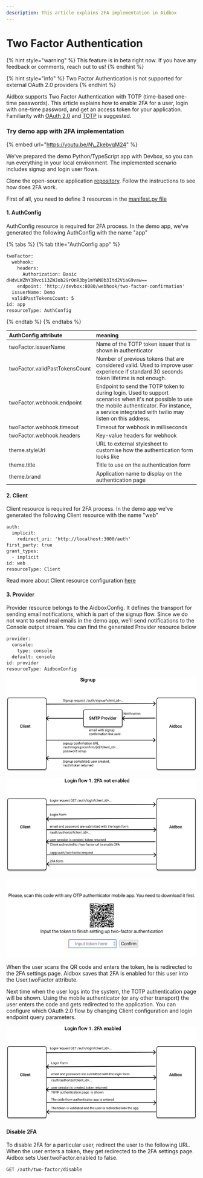 ```yaml
---
description: This article explains 2FA implementation in Aidbox
---
```


# Two Factor Authentication

{% hint style="warning" %}
This feature is in beta right now. If you have any feedback or comments, reach out to us!
{% endhint %}

{% hint style="info" %}
Two Factor Authentication is not supported for external OAuth 2.0 providers
{% endhint %}

Aidbox supports Two Factor Authentication with TOTP \(time-based one-time passwords\). This article explains how to enable 2FA for a user, login with one-time password, and get an access token for your application. Familiarity with [OAuth 2.0](https://tools.ietf.org/html/rfc6749) and [TOTP](https://tools.ietf.org/html/rfc6238) is suggested. 

### Try demo app with 2FA implementation

{% embed url="https://youtu.be/N\_ZkebvqM24" %}

We've prepared the demo Python/TypeScript app with Devbox, so you can run everything in your local environment. The implemented scenario includes signup and login user flows.

Clone the open-source application [repository](https://github.com/Aidbox/two-factor-auth-template). Follow the instructions to see how does 2FA work.

First of all, you need to define 3 resources in the [manifest.py file](https://github.com/Aidbox/two-factor-auth-template/blob/58a951dd21778488ec00eb7b6ca085f40bd829d6/backend/app/manifest.py)

#### 1. AuthConfig

AuthConfig resource is required for 2FA process. In the demo app, we've generated the following AuthConfig with the name "app"

{% tabs %}
{% tab title="AuthConfig app" %}
```
twoFactor:
  webhook:
    headers:
      Authorization: Basic dHdvLWZhY3Rvci13ZWJob29rOnR3by1mYWN0b3Itd2ViaG9vaw==
    endpoint: 'http://devbox:8080/webhook/two-factor-confirmation'
  issuerName: Demo
  validPastTokensCount: 5
id: app
resourceType: AuthConfig
```
{% endtab %}
{% endtabs %}

| AuthConfig attribute | meaning |
| :--- | :--- |
| twoFactor.issuerName | Name of the TOTP token issuer that is shown in authenticator |
| twoFactor.validPastTokensCount | Number of previous tokens that are considered valid. Used to improve user experience if standard 30 seconds token lifetime is not enough. |
| twoFactor.webhook.endpoint | Endpoint to send the TOTP token to during login. Used to support scenarios when it's not possible to use the mobile authenticator. For instance, a service integrated with twilio may listen on this address.  |
| twoFactor.webhook.timeout | Timeout for webhook in milliseconds |
| twoFactor.webhook.headers | Key-value headers for webhook |
| theme.styleUrl | URL to external stylesheet to customise how the authentication form looks like |
| theme.title | Title to use on the authentication form |
| theme.brand | Application name to display on the authentication page |

#### 2. Client

Client resource is required for 2FA process. In the demo app we've generated the following Client resource with the name "web"

```text
auth:
  implicit:
    redirect_uri: 'http://localhost:3000/auth'
first_party: true
grant_types:
  - implicit
id: web
resourceType: Client
```

Read more about Client resource configuration [here](https://app.gitbook.com/@aidbox/s/project/~/drafts/-MVyOIaYZI6lD2jaf35C/auth/implicit)

#### 3. Provider

Provider resource belongs to the AidboxConfig. It defines the transport for sending email notifications, which is part of the signup flow. Since we do not want to send real emails in the demo app, we'll send notifications to the Console output stream. You can find the generated Provider resource below

```text
provider:
  console:
    type: console
  default: console
id: provider
resourceType: AidboxConfig
```



![](../../.gitbook/assets/group-4-1-.png)

![](../../.gitbook/assets/group-6.png)

![2FA Form](../../.gitbook/assets/2fa-form.png)

   When the user scans the QR code and enters the token, he is redirected to the 2FA settings page. Aidbox saves that 2FA is enabled for this user into the User.twoFactor attribute.

   Next time when the user logs into the system, the TOTP authentication page will be shown. Using the mobile authenticator \(or any other transport\) the user enters the code and gets redirected to the application. You can configure which OAuth 2.0 flow by changing Client configuration and login endpoint query parameters.

![](../../.gitbook/assets/group-7.png)

#### Disable 2FA

To disable 2FA for a particular user, redirect the user to the following URL. When the user enters a token, they get redirected to the 2FA settings page. Aidbox sets User.twoFactor.enabled to false.

```text
GET /auth/two-factor/disable
```



